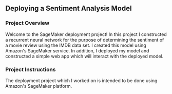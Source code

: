 ## Deploying a Sentiment Analysis Model
### Project Overview
Welcome to the SageMaker deployment project! In this project I constructed a recurrent neural network for the purpose of 
determining the sentiment of a movie review using the IMDB data set. I created this model using Amazon's SageMaker 
service. In addition, I deployed my model and constructed a simple web app which will interact with the deployed model.

### Project Instructions
The deployment project which I worked on is intended to be done using Amazon's SageMaker platform.
